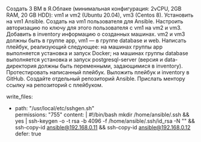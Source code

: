 Создать 3 ВМ в Я.Облаке (минимальная конфигурация: 2vCPU, 2GB RAM, 20 GB HDD): vm1 и vm2 (Ubuntu 20.04), vm3 (Centos 8).
    Установить на vm1 Ansible.
    Создать на vm1 пользователя для Ansible.
    Настроить авторизацию по ключу для этого пользователя с vm1 на vm2 и vm3.
Добавить в inventory информацию о созданных машинах. vm2 и vm3 должны быть в группе app, vm1 — в группе database и web.
Написать плейбук, реализующий следующее:
    на машинах группы app выполняется установка и запуск Docker;
    на машинах группы database выполняется установка и запуск 
    postgresql-server (версия и data-директория должны быть переменными, задающимися в inventory).
Протестировать написанный плейбук.
    Выложить плейбук и inventory в GitHub. Создайте отдельный репозиторий Ansible.
    Прислать ментору ссылку на репозиторий с плейбуком.

write_files:
  - path: "/usr/local/etc/sshgen.sh"  
    permissions: "755"
    content: | 
        #!/bin/bash
        mkdir /home/ansible/.ssh &&
        yes | ssh-keygen -o -t rsa -b 4096 -f /home/ansible/.ssh/id_rsa -N "" && 
        ssh-copy-id ansible@192.168.0.11 
        && ssh-copy-id ansible@192.168.0.12
    defer: true
